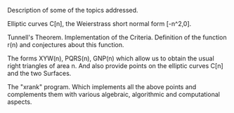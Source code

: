 Description of some of the topics addressed.

Elliptic curves C[n], the Weierstrass short normal form [-n^2,0].

Tunnell's Theorem. Implementation of the Criteria. Definition of the function r(n) and conjectures about this function.

The forms XYW(n), PQRS(n), GNP(n) which allow us to obtain the usual right triangles of area n. And also provide points on the elliptic curves C[n] and the two Surfaces.

The "xrank" program.  Which implements all the above points and complements them with various algebraic, algorithmic and computational aspects.

